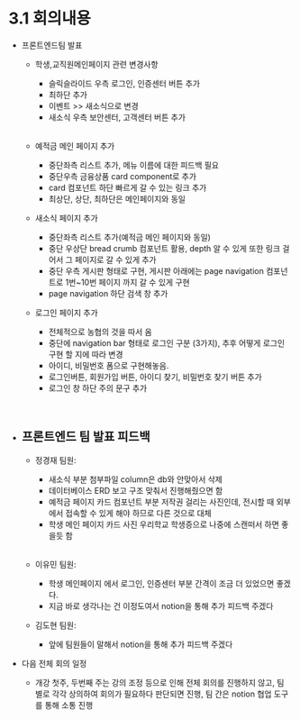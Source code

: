 # 3.1 회의내용

- 프론트엔드팀 발표

  - 학생,교직원메인페이지 관련 변경사항

    - 슬릭슬라이드 우측 로그인, 인증센터 버튼 추가
    - 최하단 추가
    - 이벤트 >> 새소식으로 변경
    - 새소식 우측 보안센터, 고객센터 버튼 추가
      <br/>
      <br/>

  - 예적금 메인 페이지 추가

    - 중단좌측 리스트 추가, 메뉴 이름에 대한 피드백 필요
    - 중단우측 금융상품 card component로 추가
    - card 컴포넌트 하단 빠르게 갈 수 있는 링크 추가
    - 최상단, 상단, 최하단은 메인페이지와 동일
      <br/>

  - 새소식 페이지 추가

    - 중단좌측 리스트 추가(예적금 메인 페이지와 동일)
    - 중단 우상단 bread crumb 컴포넌트 활용, depth 알 수 있게 또한 링크 걸어서 그 페이지로 갈 수 있게 추가
    - 중단 우측 게시판 형태로 구현, 게시판 아래에는 page navigation 컴포넌트로 1번~10번 페이지 까지 갈 수 있게 구현
    - page navigation 하단 검색 창 추가

  - 로그인 페이지 추가
    - 전체적으로 농협의 것을 따서 옴
    - 중단에 navigation bar 형태로 로그인 구분 (3가지), 추후 어떻게 로그인 구현 할 지에 따라 변경
    - 아이디, 비밀번호 폼으로 구현해놓음.
    - 로그인버튼, 회원가입 버튼, 아이디 찾기, 비밀번호 찾기 버튼 추가
    - 로그인 창 하단 주의 문구 추가

<br/>

- ## 프론트엔드 팀 발표 피드백

  - 정경재 팀원:

    - 새소식 부분 첨부파일 column은 db와 안맞아서 삭제
    - 데이터베이스 ERD 보고 구조 맞춰서 진행해줬으면 함
    - 예적금 페이지 카드 컴포넌트 부분 저작권 걸리는 사진인데, 전시할 때 외부에서 접속할 수 있게 해야 하므로 다른 것으로 대체
    - 학생 메인 페이지 카드 사진 우리학교 학생증으로 나중에
      스캔떠서 하면 좋을듯 함
      <br/>
      <br/>

  - 이유민 팀원:

    - 학생 메인페이지 에서 로그인, 인증센터 부분 간격이 조금 더 있었으면 좋겠다.
    - 지금 바로 생각나는 건 이정도여서 notion을 통해 추가 피드백 주겠다

  - 김도현 팀원:
    - 앞에 팀원들이 말해서 notion을 통해 추가 피드백 주겠다

- 다음 전체 회의 일정
  - 개강 첫주, 두번째 주는 강의 조정 등으로 인해 전체 회의를 진행하지 않고, 팀 별로 각각 상의하여 회의가 필요하다 판단되면 진행, 팀 간은 notion 협업 도구를 통해 소통 진행
